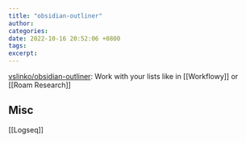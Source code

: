 ```yaml
---
title: "obsidian-outliner"
author: 
categories: 
date: 2022-10-16 20:52:06 +0800
tags: 
excerpt: 
---
```




[vslinko/obsidian-outliner](https://github.com/vslinko/obsidian-outliner): Work with your lists like in [[Workflowy]] or [[Roam Research]]






## Misc



[[Logseq]]



